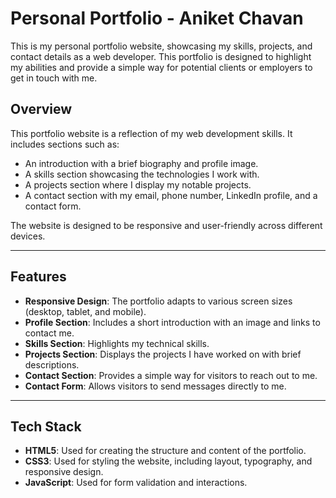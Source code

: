 # Personal Portfolio - Aniket Chavan

This is my personal portfolio website, showcasing my skills, projects, and contact details as a web developer. This portfolio is designed to highlight my abilities and provide a simple way for potential clients or employers to get in touch with me.

## Overview

This portfolio website is a reflection of my web development skills. It includes sections such as:

- An introduction with a brief biography and profile image.
- A skills section showcasing the technologies I work with.
- A projects section where I display my notable projects.
- A contact section with my email, phone number, LinkedIn profile, and a contact form.

The website is designed to be responsive and user-friendly across different devices.

---

## Features

- **Responsive Design**: The portfolio adapts to various screen sizes (desktop, tablet, and mobile).
- **Profile Section**: Includes a short introduction with an image and links to contact me.
- **Skills Section**: Highlights my technical skills.
- **Projects Section**: Displays the projects I have worked on with brief descriptions.
- **Contact Section**: Provides a simple way for visitors to reach out to me.
- **Contact Form**: Allows visitors to send messages directly to me.

---

## Tech Stack

- **HTML5**: Used for creating the structure and content of the portfolio.
- **CSS3**: Used for styling the website, including layout, typography, and responsive design.
- **JavaScript**: Used for form validation and interactions.
